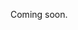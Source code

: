 Coming soon.

<!-- <p align="center">
  <img src="https://raw.githubusercontent.com/symforce-org/symforce-org.github.io/main/img/symforce_horizontal.png" width="70%">
</p> -->

<!-- <b>Applied symbolic computation</b> -->

<!-- <hr> -->

<!-- ## Goals -->
